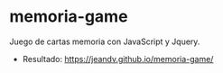 # memoria-game
Juego de cartas memoria con JavaScript y Jquery.

- Resultado:  https://jeandv.github.io/memoria-game/

